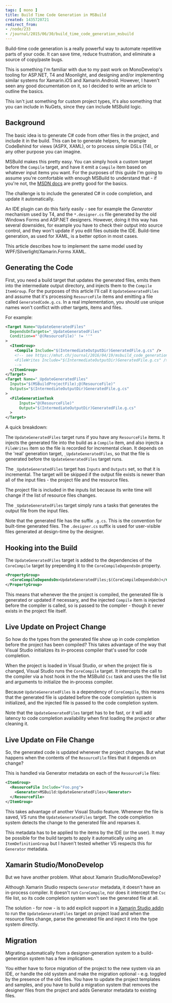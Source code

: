 ```yaml
---
tags: [ mono ]
title: Build Time Code Generation in MSBuild
created: 1435720721
redirect_from:
- /node/233
- /journal/2015/06/30/build_time_code_generation_msbuild
---
```

Build-time code generation is a really powerful way to automate repetitive parts
of your code. It can save time, reduce frustration, and eliminate a source of
copy/paste bugs.

This is something I'm familiar with due to my past work on MonoDevelop's tooling
for ASP.NET, T4 and Moonlight, and designing and/or implementing similar systems
for Xamarin.iOS and Xamarin.Android. However, I haven't seen any good
documentation on it, so I decided to write an article to outline the
basics.<!--break-->

This isn't just something for custom project types, it's also something that you
can include in NuGets, since they can include MSBuild logic.

## Background

The basic idea is to generate C# code from other files in the project, and
include it in the build. This can be to generate helpers, for example CodeBehind
for views (ASPX, XAML), or to process simple DSLs (T4), or any other purpose you
can imagine.

MSBuild makes this pretty easy. You can simply hook a custom target before the
`Compile` target, and have it emit a `Compile` item based on whatever input
items you want. For the purposes of this guide I'm going to assume you're
comfortable with enough MSBuild to understand that - if you're not, the [MSDN
docs]("https://msdn.microsoft.com/en-us/library/dd637714.aspx) are pretty good
for the basics.

The challenge is to include the generated C# in code completion, and update it
automatically.

An IDE plugin can do this fairly easily - see for example the _Generator_
mechanism used by T4, and the `*.designer.cs` file generated by the old Windows
Forms and ASP.NET designers. However, doing it this way has several downsides,
for example you have to check their output into source control, and they won't
update if you edit files outside the IDE. Build-time generation, as used for
XAML, is a better option in most cases.

This article describes how to implement the same model used by
WPF/Silverlight/Xamarin.Forms XAML.

## Generating the Code

First, you need a build target that updates the generated files, emits them into
the intermediate output directory, and injects them to the `Compile`
`ItemGroup`. For the purposes of this article I'll call it
`UpdateGeneratedFiles` and assume that it's processing `ResourceFile` items and
emitting a file called `GeneratedCode.g.cs`. In a real implementation, you
should use unique names won't conflict with other targets, items and files.

For example:

```xml
<Target Name="UpdateGeneratedFiles"
  DependsOnTargets="_UpdateGeneratedFiles"
  Condition=="'@(ResourceFile)' != ''"
>
  <ItemGroup>
    <Compile Include="$(IntermediateOutputDir)GeneratedFile.g.cs" />
    <!-- see https://mhut.ch/journal/2016/04/19/msbuild_code_generation_vs2015
    <FileWrites Include="$(IntermediateOutputDir)GeneratedFile.g.cs" />
    -->
  </ItemGroup>
</Target>
<Target Name="_UpdateGeneratedFiles"
  Inputs="$(MSBuildProjectFile);@(ResourceFile)"
  Outputs="$(IntermediateOutputDir)GeneratedFile.g.cs"
>
  <FileGenerationTask
      Inputs="@(ResourceFile)"
      Output="$(IntermediateOutputDir)GeneratedFile.g.cs"
  >
</Target>
```

A quick breakdown:

The `UpdateGeneratedFiles` target runs if you have any `ResourceFile` items. It
injects the generated file into the build as a `Compile` item, and also injects
a `FileWrites` item so the file is recorded for incremental clean. It depends on
the 'real' generation target, `_UpdateGeneratedFiles`, so that the file is
generated before the `UpdateGeneratedFiles` target runs.

The `_UpdateGeneratedFiles` target has `Inputs` and `Outputs` set, so that it is
incremental. The target will be skipped if the output file exists is newer than
all of the input files - the project file and the resource files.

The project file is included in the inputs list because its write time will
change if the list of resource files changes.

The `_UpdateGeneratedFiles` target simply runs a tasks that generates the output
file from the input files.

Note that the generated file has the suffix `.g.cs`. This is the convention for
built-time generated files. The `.designer.cs` suffix is used for user-visible
files generated at design-time by the designer.

## Hooking into the Build

The `UpdateGeneratedFiles` target is added to the dependencies of the `CoreCompile` target by prepending it to the `CoreCompileDependsOn` property.

```xml
<PropertyGroup>
  <CoreCompileDependsOn>UpdateGeneratedFiles;$(CoreCompileDependsOn)</CoreCompileDependsOn>
</PropertyGroup>
```

This means that whenever the the project is compiled, the generated file is
generated or updated if necessary, and the injected `Compile` item is injected
before the compiler is called, so is passed to the compiler - though it never
exists in the project file itself.

## Live Update on Project Change

So how do the types from the generated file show up in code completion before
the project has been compiled? This takes advantage of the way that Visual
Studio initializes its in-process compiler that's used for code completion.

When the project is loaded in Visual Studio, or when the project file is
changed, Visual Studio runs the `CoreCompile` target. It intercepts the call to
the compiler via a host hook in the the MSBuild `Csc` task and uses the file
list and arguments to initialize the in-process compiler.

Because `UpdateGeneratedFiles` is a dependency of `CoreCompile`, this means that
the generated file is updated before the code completion system is initialized,
and the injected file is passed to the code completion system.

Note that the `UpdateGeneratedFiles` target has to be fast, or it will add
latency to code completion availability when first loading the project or after
cleaning it.

## Live Update on File Change

So, the generated code is updated whenever the project changes. But what happens when the contents of the `ResourceFile` files that it depends on change?

This is handled via Generator metadata on each of the `ResourceFile` files:

```xml
<ItemGroup>
  <ResourceFile Include="Foo.png">
    <Generator>MSBuild:UpdateGeneratedFiles</Generator>
  </ResourceFile>
</ItemGroup>
```

This takes advantage of another Visual Studio feature. Whenever the file is
saved, VS runs the `UpdateGeneratedFiles` target. The code completion system
detects the change to the generated file and reparses it.

This metadata has to be applied to the items by the IDE (or the user). It may be
possible for the build targets to apply it automatically using an
`ItemDefinitionGroup` but I haven't tested whether VS respects this for
`Generator` metadata.

## Xamarin Studio/MonoDevelop

But we have another problem. What about Xamarin Studio/MonoDevelop?

Although Xamarin Studio respects `Generator` metadata, it doesn't have an
in-process compiler. It doesn't run `CoreCompile`, nor does it intercept the
`Csc` file list, so its code completion system won't see the generated file at
all.

The solution - for now - is to add explicit support in a [Xamarin Studio
addin](/addinmaker) to run the `UpdateGeneratedFiles` target on
project load and when the resource files change, parse the generated file and
inject it into the type system directly.

## Migration

Migrating automatically from a designer-generation system to a build-generation
system has a few implications.

You either have to force migration of the project to the new system via an IDE,
or handle the old system and make the migration optional - e.g. toggled by the
presence of the old files. You have to update the project templates and samples,
and you have to build a migration system that removes the designer files from
the project and adds Generator metadata to existing files.

